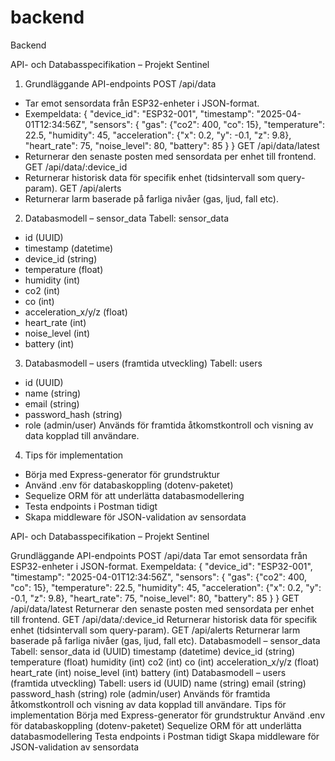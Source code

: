 # backend
Backend

API- och Databasspecifikation – Projekt Sentinel
1. Grundläggande API-endpoints
POST /api/data
- Tar emot sensordata från ESP32-enheter i JSON-format.
- Exempeldata:
{
"device_id": "ESP32-001",
"timestamp": "2025-04-01T12:34:56Z",
"sensors": {
"gas": {"co2": 400, "co": 15},
"temperature": 22.5,
"humidity": 45,
"acceleration": {"x": 0.2, "y": -0.1, "z": 9.8},
"heart_rate": 75,
"noise_level": 80,
"battery": 85
}
}
GET /api/data/latest
- Returnerar den senaste posten med sensordata per enhet till frontend.
GET /api/data/:device_id
- Returnerar historisk data för specifik enhet (tidsintervall som query-param).
GET /api/alerts
- Returnerar larm baserade på farliga nivåer (gas, ljud, fall etc).
2. Databasmodell – sensor_data
Tabell: sensor_data
- id (UUID)
- timestamp (datetime)
- device_id (string)
- temperature (float)
- humidity (int)
- co2 (int)
- co (int)
- acceleration_x/y/z (float)
- heart_rate (int)
- noise_level (int)
- battery (int)
3. Databasmodell – users (framtida utveckling)
Tabell: users
- id (UUID)
- name (string)
- email (string)
- password_hash (string)
- role (admin/user)
Används för framtida åtkomstkontroll och visning av data kopplad till användare.
4. Tips för implementation
- Börja med Express-generator för grundstruktur
- Använd .env för databaskoppling (dotenv-paketet)
- Sequelize ORM för att underlätta databasmodellering
- Testa endpoints i Postman tidigt
- Skapa middleware för JSON-validation av sensordata

API- och Databasspecifikation – Projekt Sentinel

Grundläggande API-endpoints POST /api/data
Tar emot sensordata från ESP32-enheter i JSON-format.
Exempeldata: { "device_id": "ESP32-001", "timestamp": "2025-04-01T12:34:56Z", "sensors": { "gas": {"co2": 400, "co": 15}, "temperature": 22.5, "humidity": 45, "acceleration": {"x": 0.2, "y": -0.1, "z": 9.8}, "heart_rate": 75, "noise_level": 80, "battery": 85 } } GET /api/data/latest
Returnerar den senaste posten med sensordata per enhet till frontend. GET /api/data/:device_id
Returnerar historisk data för specifik enhet (tidsintervall som query-param). GET /api/alerts
Returnerar larm baserade på farliga nivåer (gas, ljud, fall etc).
Databasmodell – sensor_data Tabell: sensor_data
id (UUID)
timestamp (datetime)
device_id (string)
temperature (float)
humidity (int)
co2 (int)
co (int)
acceleration_x/y/z (float)
heart_rate (int)
noise_level (int)
battery (int)
Databasmodell – users (framtida utveckling) Tabell: users
id (UUID)
name (string)
email (string)
password_hash (string)
role (admin/user) Används för framtida åtkomstkontroll och visning av data kopplad till användare.
Tips för implementation
Börja med Express-generator för grundstruktur
Använd .env för databaskoppling (dotenv-paketet)
Sequelize ORM för att underlätta databasmodellering
Testa endpoints i Postman tidigt
Skapa middleware för JSON-validation av sensordata